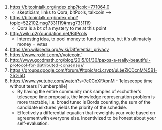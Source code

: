

1. https://bitcointalk.org/index.php?topic=771064.0  
    - skepticism, links to Qora, bitPools, talkcoin -->
2. https://bitcointalk.org/index.php?topic=522102.msg7331119#msg7331119  
    - Qora is a bit of a mystery to me at this point  
3. http://wiki.p2pfoundation.net/BitPools  
    - Interesting idea, to pool money to fund projects, but it's ultimately money = votes  
4. https://en.wikipedia.org/wiki/Differential_privacy
5. https://www.reddit.com/r/votecoin/  
6. http://www.goodmath.org/blog/2015/01/30/paxos-a-really-beautiful-protocol-for-distributed-consensus/  
7. https://groups.google.com/forum/#!topic/sci.crypt/uLbeZiCDcnM%5B1-25%5D  
8. https://www.youtube.com/watch?v=7c0CoXFApnM - Telesecope time without tears [Numberphile]  
   - By having the entire community rank samples of eachother's telescope time proposals, the knowledge representation problem is more tractable, i.e. broad tuned is Borda counting, the sum of the candidate mixtures yields the priority of the schedule.  
   - Effectively a differential equation that reweights your vote based on agreement with everyone else. Incentivized to be honest about your self-evaluation.    
        
        
